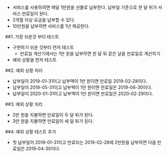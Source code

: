 * 서비스를 사용하려면 매달 1만원을 선불로 납부한다. 납부일 기준으로 한 달 뒤가 서비스 만료일이 된다.
* 2개월 이상 요금을 납부할 수 있다.
* 10만원을 납부하면 서비스를 1년 제공한다.

##1.  가장 쉬운것 부터 테스트
* 구현하기 쉬운 것부터 먼저 테스트 <br>
  *  만료일 계산기에서는 1만 원을 납부하면 한 달 뒤 같은 날을 만료일로 계산하기<br>
* 예외 상황을 먼저 테스트

##2. 예외 상황 처리
* 납부일이 2019-01-31이고 납부액이 1만 원이면 만료일 2019-02-28이다.
* 납부일이 2019-05-31이고 납부액이 1만 원이면 만료일은 2019-06-30이다.
* 납부일이 2020-01-31이고 납부액이 1만 원이면 만료일은 2020-02-29이다.

##3. 예외 상황 처리 
* 2만 원을 지불하면 만료일이 두 달 뒤가 된다.
* 3만 원을 지불하면 만료일이 세 달 뒤가 된다.

##4. 예외 상황 테스트 추가
* 첫 납부일이 2019-01-31이고 만료되는 2019-02-28에 2만원을 납부하면 다음 만료일은 2019-04-30이다.